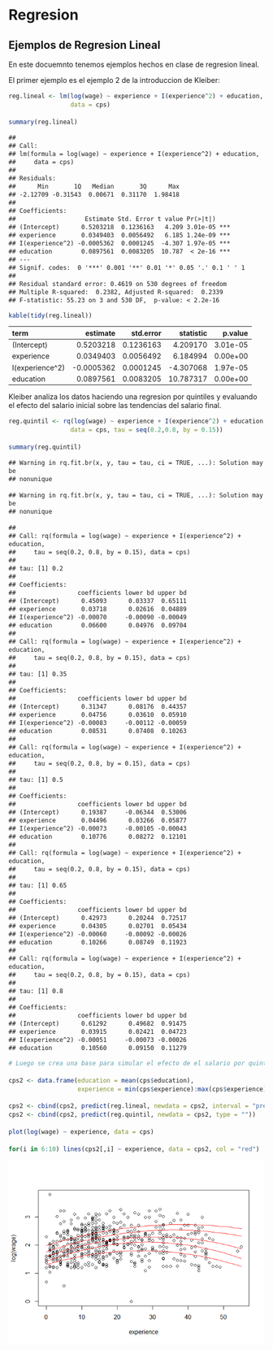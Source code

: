 Regresion
================

Ejemplos de Regresion Lineal
----------------------------

En este docuemnto tenemos ejemplos hechos en clase de regresion lineal.

El primer ejemplo es el ejemplo 2 de la introduccion de Kleiber:

``` r
reg.lineal <- lm(log(wage) ~ experience + I(experience^2) + education,
                 data = cps)

summary(reg.lineal)
```

    ## 
    ## Call:
    ## lm(formula = log(wage) ~ experience + I(experience^2) + education, 
    ##     data = cps)
    ## 
    ## Residuals:
    ##      Min       1Q   Median       3Q      Max 
    ## -2.12709 -0.31543  0.00671  0.31170  1.98418 
    ## 
    ## Coefficients:
    ##                   Estimate Std. Error t value Pr(>|t|)    
    ## (Intercept)      0.5203218  0.1236163   4.209 3.01e-05 ***
    ## experience       0.0349403  0.0056492   6.185 1.24e-09 ***
    ## I(experience^2) -0.0005362  0.0001245  -4.307 1.97e-05 ***
    ## education        0.0897561  0.0083205  10.787  < 2e-16 ***
    ## ---
    ## Signif. codes:  0 '***' 0.001 '**' 0.01 '*' 0.05 '.' 0.1 ' ' 1
    ## 
    ## Residual standard error: 0.4619 on 530 degrees of freedom
    ## Multiple R-squared:  0.2382, Adjusted R-squared:  0.2339 
    ## F-statistic: 55.23 on 3 and 530 DF,  p-value: < 2.2e-16

``` r
kable(tidy(reg.lineal))
```

| term            |    estimate|  std.error|  statistic|   p.value|
|:----------------|-----------:|----------:|----------:|---------:|
| (Intercept)     |   0.5203218|  0.1236163|   4.209170|  3.01e-05|
| experience      |   0.0349403|  0.0056492|   6.184994|  0.00e+00|
| I(experience^2) |  -0.0005362|  0.0001245|  -4.307068|  1.97e-05|
| education       |   0.0897561|  0.0083205|  10.787317|  0.00e+00|

Kleiber analiza los datos haciendo una regresion por quintiles y evaluando el efecto del salario inicial sobre las tendencias del salario final.

``` r
reg.quintil <- rq(log(wage) ~ experience + I(experience^2) + education,
                 data = cps, tau = seq(0.2,0.8, by = 0.15))

summary(reg.quintil)
```

    ## Warning in rq.fit.br(x, y, tau = tau, ci = TRUE, ...): Solution may be
    ## nonunique

    ## Warning in rq.fit.br(x, y, tau = tau, ci = TRUE, ...): Solution may be
    ## nonunique

    ## 
    ## Call: rq(formula = log(wage) ~ experience + I(experience^2) + education, 
    ##     tau = seq(0.2, 0.8, by = 0.15), data = cps)
    ## 
    ## tau: [1] 0.2
    ## 
    ## Coefficients:
    ##                 coefficients lower bd upper bd
    ## (Intercept)      0.45093      0.03337  0.65111
    ## experience       0.03718      0.02616  0.04889
    ## I(experience^2) -0.00070     -0.00090 -0.00049
    ## education        0.06600      0.04976  0.09704
    ## 
    ## Call: rq(formula = log(wage) ~ experience + I(experience^2) + education, 
    ##     tau = seq(0.2, 0.8, by = 0.15), data = cps)
    ## 
    ## tau: [1] 0.35
    ## 
    ## Coefficients:
    ##                 coefficients lower bd upper bd
    ## (Intercept)      0.31347      0.08176  0.44357
    ## experience       0.04756      0.03610  0.05910
    ## I(experience^2) -0.00083     -0.00112 -0.00059
    ## education        0.08531      0.07408  0.10263
    ## 
    ## Call: rq(formula = log(wage) ~ experience + I(experience^2) + education, 
    ##     tau = seq(0.2, 0.8, by = 0.15), data = cps)
    ## 
    ## tau: [1] 0.5
    ## 
    ## Coefficients:
    ##                 coefficients lower bd upper bd
    ## (Intercept)      0.19387     -0.06344  0.53006
    ## experience       0.04496      0.03266  0.05877
    ## I(experience^2) -0.00073     -0.00105 -0.00043
    ## education        0.10776      0.08272  0.12101
    ## 
    ## Call: rq(formula = log(wage) ~ experience + I(experience^2) + education, 
    ##     tau = seq(0.2, 0.8, by = 0.15), data = cps)
    ## 
    ## tau: [1] 0.65
    ## 
    ## Coefficients:
    ##                 coefficients lower bd upper bd
    ## (Intercept)      0.42973      0.20244  0.72517
    ## experience       0.04305      0.02701  0.05434
    ## I(experience^2) -0.00060     -0.00092 -0.00026
    ## education        0.10266      0.08749  0.11923
    ## 
    ## Call: rq(formula = log(wage) ~ experience + I(experience^2) + education, 
    ##     tau = seq(0.2, 0.8, by = 0.15), data = cps)
    ## 
    ## tau: [1] 0.8
    ## 
    ## Coefficients:
    ##                 coefficients lower bd upper bd
    ## (Intercept)      0.61292      0.49682  0.91475
    ## experience       0.03915      0.02421  0.04723
    ## I(experience^2) -0.00051     -0.00073 -0.00026
    ## education        0.10560      0.09150  0.11279

``` r
# Luego se crea una base para simular el efecto de el salario por quintil. Se mantiene la educación constante y se recorre todos los niveles de experiencia

cps2 <- data.frame(education = mean(cps$education), 
                   experience = min(cps$experience):max(cps$experience))

cps2 <- cbind(cps2, predict(reg.lineal, newdata = cps2, interval = "prediction"))
cps2 <- cbind(cps2, predict(reg.quintil, newdata = cps2, type = ""))

plot(log(wage) ~ experience, data = cps)

for(i in 6:10) lines(cps2[,i] ~ experience, data = cps2, col = "red")
```

![](Regresion_files/figure-markdown_github/unnamed-chunk-2-1.png)
